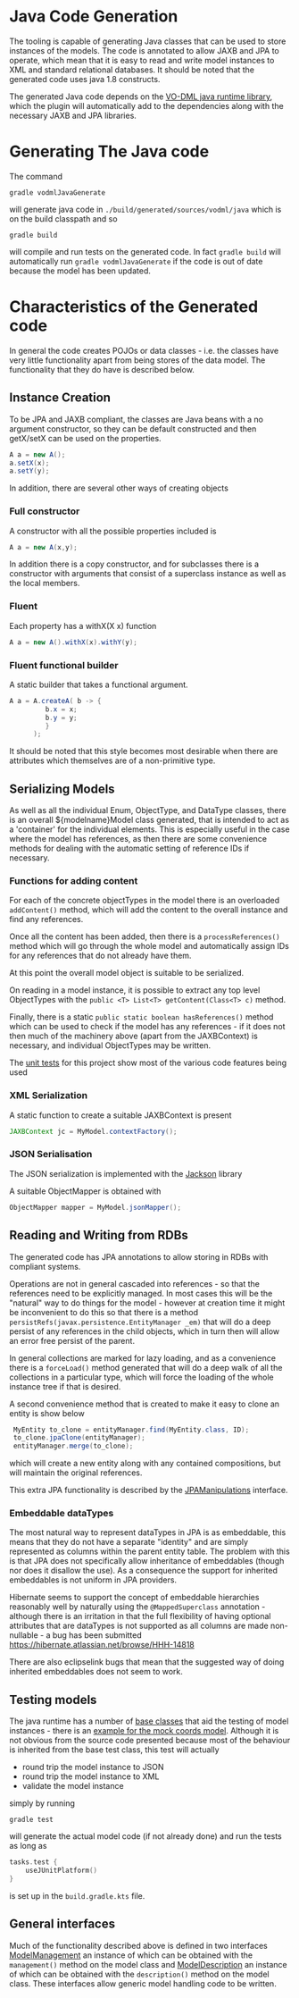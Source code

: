 Java Code Generation
====================

The tooling is capable of generating Java classes that can be used to store instances of the
models. The code is annotated to allow JAXB and JPA to operate, which mean that it is easy to 
read and write model instances to XML and standard relational databases. It should be noted that
the generated code uses java 1.8 constructs.

The generated Java code depends on the [VO-DML java runtime library](https://github.com/ivoa/vo-dml/tree/master/runtime/java), which the plugin will automatically add to the
dependencies along with the necessary JAXB and JPA libraries.

# Generating The Java code

The command
```shell
gradle vodmlJavaGenerate
```
will generate java code in `./build/generated/sources/vodml/java` which is on the build classpath and so 
```shell
gradle build
```
will compile and run tests on the generated code. In fact `gradle build` will 
automatically run `gradle vodmlJavaGenerate` if the code is out of date because the model has been updated.

# Characteristics of the Generated code

In general the code creates POJOs or data classes - i.e. the classes have very little functionality
apart from being stores of the data model. The functionality that they do have is described below.




## Instance Creation

To be JPA and JAXB compliant, the classes are Java beans with a no argument constructor, so they can be 
default constructed and then getX/setX can be used on the properties.

```java
A a = new A();
a.setX(x);
a.setY(y);
```

In addition, there are several other ways of creating objects

### Full constructor

A constructor with all the possible properties included is

```java
A a = new A(x,y);
```
In addition there is a copy constructor, and for subclasses there is a constructor with arguments
that consist of a superclass instance as well as the local members.

### Fluent 

Each property has a withX(X x) function

```java
A a = new A().withX(x).withY(y);
```

### Fluent functional builder

A static builder that takes a functional argument.

```java
A a = A.createA( b -> {
         b.x = x;
         b.y = y;
         }
      );
```
It should be noted that this style becomes most desirable when there are attributes 
which themselves are of a non-primitive type.


## Serializing Models

As well as all the individual Enum, ObjectType, and DataType classes, there is
an overall ${modelname}Model class generated, that is intended to act as 
a 'container' for the individual elements. This is especially useful in the case
where the model has references, as then there are some convenience methods for dealing with the
automatic setting of reference IDs if necessary.

### Functions for adding content
For each of the concrete objectTypes in the model there is
an overloaded `addContent()` method, which will add the content to the
overall instance and find any references.

Once all the content has been added, then there is a `processReferences()` method
which will go through the whole model and automatically assign IDs for any
references that do not already have them.

At this point the overall model object is suitable to be serialized.

On reading in a model instance, it is possible to extract any top level ObjectTypes
with the `public <T> List<T> getContent(Class<T> c)` method.

Finally, there is a static `public static boolean hasReferences()` method which
can be used to check if the model has any references - if it does not then much of the
machinery above (apart from the JAXBContext) is necessary, and individual ObjectTypes may be
written.

The [unit tests](https://github.com/ivoa/vo-dml/tree/master/tools/gradletooling/sample/src/test/java/org/ivoa/dm/sample/catalog/SourceCatalogueTest.java) for this project show most of the various code features being used

### XML Serialization

A static function to create a suitable JAXBContext is present
```java
JAXBContext jc = MyModel.contextFactory();
```

### JSON Serialisation
The JSON serialization is implemented with the [Jackson](https://github.com/FasterXML/jackson) library

A suitable ObjectMapper is obtained with
```java
ObjectMapper mapper = MyModel.jsonMapper();
```


## Reading and Writing from RDBs

The generated code has JPA annotations to allow storing in RDBs with compliant systems.

Operations are not in general cascaded into references - so that the references need to be explicitly managed. In most cases this will be the "natural" way to do things 
for the model - however at creation time it might be inconvenient to do this so that there is a method
`persistRefs(javax.persistence.EntityManager _em)` that will do a deep persist of any references in the child objects, which in turn then will allow an error free persist of the parent. 

In general collections are marked for lazy loading, and as a convenience there is a `forceLoad()`
method generated that will do a deep walk of all the collections in a particular type, which will force the loading of the whole instance tree if that is desired.

A second convenience method that is created to make it easy to clone an entity is show below
```java
 MyEntity to_clone = entityManager.find(MyEntity.class, ID);
 to_clone.jpaClone(entityManager);
 entityManager.merge(to_clone);
```
which will create a new entity along with any contained compositions, but will maintain the original references.

This extra JPA functionality is described by the [JPAManipulations](https://github.com/ivoa/vo-dml/tree/master/runtime/java/src/main/java/org/ivoa/vodml/jpa/JPAManipulations.java) interface.

### Embeddable dataTypes

The most natural way to represent dataTypes in JPA is as embeddable, this means that they do
not have a separate "identity" and are simply represented as columns within the parent entity table.
The problem with this is that JPA does not specifically allow inheritance of embeddables (though nor does it disallow the use). 
As a consequence the support for inherited embeddables is not uniform in JPA providers.

Hibernate seems to support the concept of embeddable hierarchies reasonably well by
naturally using the `@MappedSuperclass` annotation - although there is an irritation in that 
the full flexibility of having optional attributes that are dataTypes is not supported as all columns are 
made non-nullable - a bug has been submitted https://hibernate.atlassian.net/browse/HHH-14818

There are also eclipselink bugs that mean that the suggested way of doing inherited embeddables does not seem to work.


## Testing models

The java runtime has a number of [base classes](https://github.com/ivoa/vo-dml/tree/master/runtime/java/src/main/java/org/ivoa/vodml/testing) that aid the testing of model instances - there is an [example for the mock coords model](https://github.com/ivoa/vo-dml/tree/master/tools/gradletooling/sample/src/test/java/org/ivoa/dm/notstccoords/CoordsModelTest.java).
Although it is not obvious from the source code presented because most of the behaviour is inherited
from the base test class, this test will actually

* round trip the model instance to JSON
* round trip the model instance to XML
* validate the model instance

simply by running

```shell
gradle test
```

will generate the actual model code (if not already done) and run the tests as long as

```kotlin
tasks.test {
    useJUnitPlatform()
}
```
is set up in the `build.gradle.kts` file.

## General interfaces

Much of the functionality described above is defined in two interfaces
[ModelManagement](https://github.com/ivoa/vo-dmltree/master//runtime/java/src/main/java/org/ivoa/vodml/ModelManagement.java) an 
instance of which can be obtained with the `management()` method on the model class and
[ModelDescription](https://github.com/ivoa/vo-dml/tree/master/runtime/java/src/main/java/org/ivoa/vodml/ModelDescription.java) an
instance of which can be obtained with the `description()` method on the model class.
These interfaces allow generic model handling code to be written.

